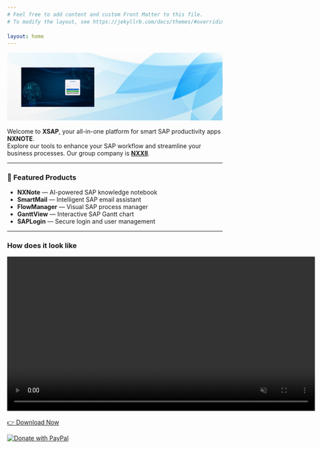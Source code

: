 ```yaml
---
# Feel free to add content and custom Front Matter to this file.
# To modify the layout, see https://jekyllrb.com/docs/themes/#overriding-theme-defaults

layout: home
---
```

<img src="./assets/images/bg2.jpg" alt="示例图片" width="1024">

Welcome to **XSAP**, your all-in-one platform for smart SAP productivity apps **NXNOTE**.  
Explore our tools to enhance your SAP workflow and streamline your business processes. 
Our group company is [**NXXII**](https://nxxii.com).

---

### 🚀 Featured Products
- **NXNote** — AI-powered SAP knowledge notebook  
- **SmartMail** — Intelligent SAP email assistant  
- **FlowManager** — Visual SAP process manager  
- **GanttView** — Interactive SAP Gantt chart  
- **SAPLogin** — Secure login and user management

---
 
### How does it look like
<video autoplay loop muted playsinline width="720" controls>
  <source src="./assets/videos/nxnote.webm" type="video/webm">
</video>


[👉 Download Now](/download/Release2.0.zip)

<a href="https://paypal.me/yangshuming/20USD" target="_blank">
  <img src="https://www.paypalobjects.com/en_US/i/btn/btn_donateCC_LG.gif" alt="Donate with PayPal">
</a>